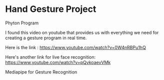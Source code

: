 # Hand Gesture Project
Phyton Program

I found this video on youtube that provides us with everything we need for creating a gesture program in real time.
 
Here is the link : https://www.youtube.com/watch?v=0W4nRBPu1hQ

Here's another link for live face recognition: https://www.youtube.com/watch?v=pQvkoaevVMk

Mediapipe for Gesture Recognition
